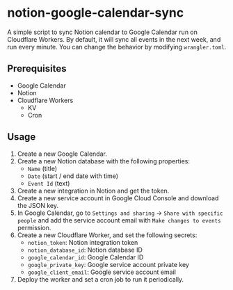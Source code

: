 # notion-google-calendar-sync

A simple script to sync Notion calendar to Google Calendar run on Cloudflare Workers.
By default, it will sync all events in the next week, and run every minute. You can change the behavior by modifying `wrangler.toml`.

## Prerequisites

- Google Calendar
- Notion
- Cloudflare Workers
  - KV
  - Cron

## Usage

1. Create a new Google Calendar.
2. Create a new Notion database with the following properties:
   - `Name` (title)
   - `Date` (start / end date with time)
   - `Event Id` (text)
3. Create a new integration in Notion and get the token.
4. Create a new service account in Google Cloud Console and download the JSON key.
5. In Google Calendar, go to `Settings and sharing` -> `Share with specific people` and add the service account email with `Make changes to events` permission.
6. Create a new Cloudflare Worker, and set the following secrets:
   - `notion_token`: Notion integration token
   - `notion_database_id`: Notion database ID
   - `google_calendar_id`: Google Calendar ID
   - `google_private_key`: Google service account private key
   - `google_client_email`: Google service account email
7. Deploy the worker and set a cron job to run it periodically.
